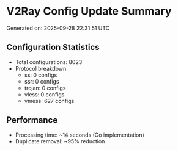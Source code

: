 # V2Ray Config Update Summary
Generated on: 2025-09-28 22:31:51 UTC

## Configuration Statistics
- Total configurations: 8023
- Protocol breakdown:
  - ss: 0 configs
  - ssr: 0 configs
  - trojan: 0 configs
  - vless: 0 configs
  - vmess: 627 configs

## Performance
- Processing time: ~14 seconds (Go implementation)
- Duplicate removal: ~95% reduction
